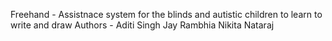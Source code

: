Freehand - Assistnace system for the blinds and autistic children to learn to write and draw
Authors - Aditi Singh
          Jay Rambhia
          Nikita Nataraj
